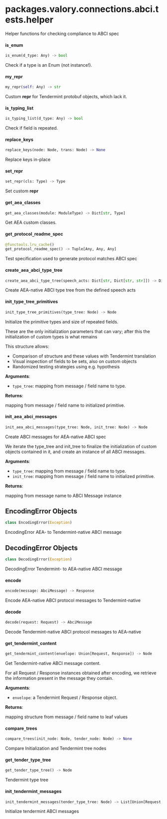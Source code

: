 <a name="packages.valory.connections.abci.tests.helper"></a>
# packages.valory.connections.abci.tests.helper

Helper functions for checking compliance to ABCI spec

<a name="packages.valory.connections.abci.tests.helper.is_enum"></a>
#### is`_`enum

```python
is_enum(d_type: Any) -> bool
```

Check if a type is an Enum (not instance!).

<a name="packages.valory.connections.abci.tests.helper.my_repr"></a>
#### my`_`repr

```python
my_repr(self: Any) -> str
```

Custom __repr__ for Tendermint protobuf objects, which lack it.

<a name="packages.valory.connections.abci.tests.helper.is_typing_list"></a>
#### is`_`typing`_`list

```python
is_typing_list(d_type: Any) -> bool
```

Check if field is repeated.

<a name="packages.valory.connections.abci.tests.helper.replace_keys"></a>
#### replace`_`keys

```python
replace_keys(node: Node, trans: Node) -> None
```

Replace keys in-place

<a name="packages.valory.connections.abci.tests.helper.set_repr"></a>
#### set`_`repr

```python
set_repr(cls: Type) -> Type
```

Set custom __repr__

<a name="packages.valory.connections.abci.tests.helper.get_aea_classes"></a>
#### get`_`aea`_`classes

```python
get_aea_classes(module: ModuleType) -> Dict[str, Type]
```

Get AEA custom classes.

<a name="packages.valory.connections.abci.tests.helper.get_protocol_readme_spec"></a>
#### get`_`protocol`_`readme`_`spec

```python
@functools.lru_cache()
get_protocol_readme_spec() -> Tuple[Any, Any, Any]
```

Test specification used to generate protocol matches ABCI spec

<a name="packages.valory.connections.abci.tests.helper.create_aea_abci_type_tree"></a>
#### create`_`aea`_`abci`_`type`_`tree

```python
create_aea_abci_type_tree(speech_acts: Dict[str, Dict[str, str]]) -> Dict[str, Node]
```

Create AEA-native ABCI type tree from the defined speech acts

<a name="packages.valory.connections.abci.tests.helper.init_type_tree_primitives"></a>
#### init`_`type`_`tree`_`primitives

```python
init_type_tree_primitives(type_tree: Node) -> Node
```

Initialize the primitive types and size of repeated fields.

These are the only initialization parameters that can vary;
after this the initialization of custom types is what remains

This structure allows:
- Comparison of structure and these values with Tendermint translation
- Visual inspection of fields to be sets, also on custom objects
- Randomized testing strategies using e.g. hypothesis

**Arguments**:

- `type_tree`: mapping from message / field name to type.

**Returns**:

mapping from message / field name to initialized primitive.

<a name="packages.valory.connections.abci.tests.helper.init_aea_abci_messages"></a>
#### init`_`aea`_`abci`_`messages

```python
init_aea_abci_messages(type_tree: Node, init_tree: Node) -> Node
```

Create ABCI messages for AEA-native ABCI spec

We iterate the type_tree and init_tree to finalize the
initialization of custom objects contained in it, and
create an instance of all ABCI messages.

**Arguments**:

- `type_tree`: mapping from message / field name to type.
- `init_tree`: mapping from message / field name to initialized primitive.

**Returns**:

mapping from message name to ABCI Message instance

<a name="packages.valory.connections.abci.tests.helper.EncodingError"></a>
## EncodingError Objects

```python
class EncodingError(Exception)
```

EncodingError AEA- to Tendermint-native ABCI message

<a name="packages.valory.connections.abci.tests.helper.DecodingError"></a>
## DecodingError Objects

```python
class DecodingError(Exception)
```

DecodingError Tendermint- to AEA-native ABCI message

<a name="packages.valory.connections.abci.tests.helper.encode"></a>
#### encode

```python
encode(message: AbciMessage) -> Response
```

Encode AEA-native ABCI protocol messages to Tendermint-native

<a name="packages.valory.connections.abci.tests.helper.decode"></a>
#### decode

```python
decode(request: Request) -> AbciMessage
```

Decode Tendermint-native ABCI protocol messages to AEA-native

<a name="packages.valory.connections.abci.tests.helper.get_tendermint_content"></a>
#### get`_`tendermint`_`content

```python
get_tendermint_content(envelope: Union[Request, Response]) -> Node
```

Get Tendermint-native ABCI message content.

For all Request / Response instances obtained after encoding,
we retrieve the information present in the message they contain.

**Arguments**:

- `envelope`: a Tendermint Request / Response object.

**Returns**:

mapping structure from message / field name to leaf values

<a name="packages.valory.connections.abci.tests.helper.compare_trees"></a>
#### compare`_`trees

```python
compare_trees(init_node: Node, tender_node: Node) -> None
```

Compare Initialization and Tendermint tree nodes

<a name="packages.valory.connections.abci.tests.helper.get_tender_type_tree"></a>
#### get`_`tender`_`type`_`tree

```python
get_tender_type_tree() -> Node
```

Tendermint type tree

<a name="packages.valory.connections.abci.tests.helper.init_tendermint_messages"></a>
#### init`_`tendermint`_`messages

```python
init_tendermint_messages(tender_type_tree: Node) -> List[Union[Request, Response]]
```

Initialize tendermint ABCI messages

